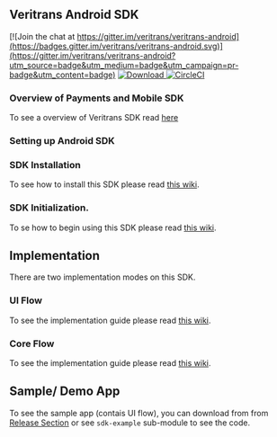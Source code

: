 ## Veritrans Android SDK


[![Join the chat at https://gitter.im/veritrans/veritrans-android](https://badges.gitter.im/veritrans/veritrans-android.svg)](https://gitter.im/veritrans/veritrans-android?utm_source=badge&utm_medium=badge&utm_campaign=pr-badge&utm_content=badge)
[ ![Download](https://api.bintray.com/packages/pt-midtrans/maven/coreflow/images/download.svg) ](https://bintray.com/pt-midtrans/maven/coreflow/_latestVersion)
[![CircleCI](https://circleci.com/gh/veritrans/veritrans-android/tree/release.svg?style=svg)](https://circleci.com/gh/veritrans/veritrans-android/tree/release)

### Overview of Payments and Mobile SDK
 To see a overview of Veritrans SDK read [here](https://github.com/veritrans/veritrans-android/wiki/Getting-started-with-the-Veritrans-SDK)
 
### Setting up Android SDK

### SDK Installation

To see how to install this SDK please read [this wiki](https://github.com/veritrans/veritrans-android/wiki/SDK-Installation).

### SDK Initialization.

To se how to begin using this SDK please read [this wiki](https://github.com/veritrans/veritrans-android/wiki/SDK-Initialization).

## Implementation

There are two implementation modes on this SDK.

### UI Flow

To see the implementation guide please read [this wiki](https://github.com/veritrans/veritrans-android/wiki/UI-Flow).

### Core Flow

To see the implementation guide please read [this wiki](https://github.com/veritrans/veritrans-android/wiki/Core-Flow).

## Sample/ Demo App

To see the sample app (contais UI flow), you can download from from  [Release Section](https://github.com/veritrans/veritrans-android/releases) or see `sdk-example` sub-module to see the code.
